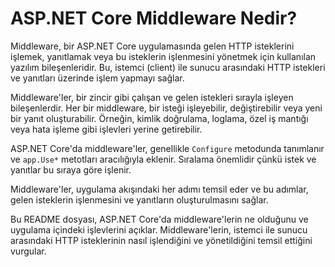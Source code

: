 # ASP.NET Core Middleware Nedir?

Middleware, bir ASP.NET Core uygulamasında gelen HTTP isteklerini işlemek, yanıtlamak veya bu isteklerin işlenmesini yönetmek için kullanılan yazılım bileşenleridir. Bu, istemci (client) ile sunucu arasındaki HTTP istekleri ve yanıtları üzerinde işlem yapmayı sağlar.

Middleware'ler, bir zincir gibi çalışan ve gelen istekleri sırayla işleyen bileşenlerdir. Her bir middleware, bir isteği işleyebilir, değiştirebilir veya yeni bir yanıt oluşturabilir. Örneğin, kimlik doğrulama, loglama, özel iş mantığı veya hata işleme gibi işlevleri yerine getirebilir.

ASP.NET Core'da middleware'ler, genellikle `Configure` metodunda tanımlanır ve `app.Use*` metotları aracılığıyla eklenir. Sıralama önemlidir çünkü istek ve yanıtlar bu sıraya göre işlenir.

Middleware'ler, uygulama akışındaki her adımı temsil eder ve bu adımlar, gelen isteklerin işlenmesini ve yanıtların oluşturulmasını sağlar.

Bu README dosyası, ASP.NET Core'da middleware'lerin ne olduğunu ve uygulama içindeki işlevlerini açıklar. Middleware'lerin, istemci ile sunucu arasındaki HTTP isteklerinin nasıl işlendiğini ve yönetildiğini temsil ettiğini vurgular.

